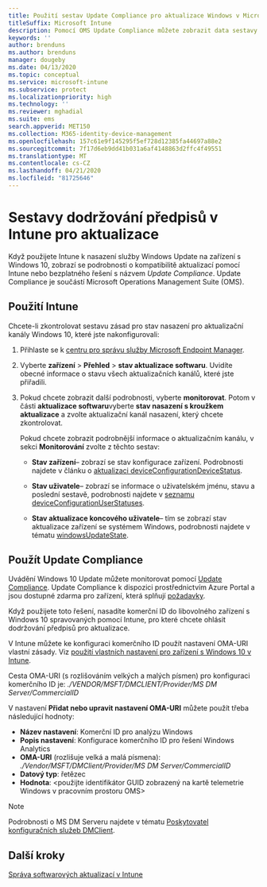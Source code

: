 ```yaml
---
title: Použití sestav Update Compliance pro aktualizace Windows v Microsoft Intune
titleSuffix: Microsoft Intune
description: Pomocí OMS Update Compliance můžete zobrazit data sestavy pro aktualizace Windows, které nasazujete v Intune.
keywords: ''
author: brenduns
ms.author: brenduns
manager: dougeby
ms.date: 04/13/2020
ms.topic: conceptual
ms.service: microsoft-intune
ms.subservice: protect
ms.localizationpriority: high
ms.technology: ''
ms.reviewer: mghadial
ms.suite: ems
search.appverid: MET150
ms.collection: M365-identity-device-management
ms.openlocfilehash: 157c61e9f145295f5ef728d12385fa44697a88e2
ms.sourcegitcommit: 7f17d6eb9dd41b031a6af4148863d2ffc4f49551
ms.translationtype: MT
ms.contentlocale: cs-CZ
ms.lasthandoff: 04/21/2020
ms.locfileid: "81725646"
---
```

# <a name="intune-compliance-reports-for-updates"></a>Sestavy dodržování předpisů v Intune pro aktualizace

Když použijete Intune k nasazení služby Windows Update na zařízení s Windows 10, zobrazí se podrobnosti o kompatibilitě aktualizací pomocí Intune nebo bezplatného řešení s názvem *Update Compliance*. Update Compliance je součástí Microsoft Operations Management Suite (OMS).

## <a name="use-intune"></a>Použití Intune

Chcete-li zkontrolovat sestavu zásad pro stav nasazení pro aktualizační kanály Windows 10, které jste nakonfigurovali:

1. Přihlaste se k [centru pro správu služby Microsoft Endpoint Manager](https://go.microsoft.com/fwlink/?linkid=2109431).

2. Vyberte **zařízení** > **Přehled** > **stav aktualizace softwaru**. Uvidíte obecné informace o stavu všech aktualizačních kanálů, které jste přiřadili.

3. Pokud chcete zobrazit další podrobnosti, vyberte **monitorovat**. Potom v části **aktualizace softwaru**vyberte **stav nasazení s kroužkem aktualizace** a zvolte aktualizační kanál nasazení, který chcete zkontrolovat.

   Pokud chcete zobrazit podrobnější informace o aktualizačním kanálu, v sekci **Monitorování** zvolte z těchto sestav:

   - **Stav zařízení**– zobrazí se stav konfigurace zařízení. Podrobnosti najdete v článku o [aktualizaci deviceConfigurationDeviceStatus]( https://docs.microsoft.com/graph/api/intune-deviceconfig-deviceconfigurationdevicestatus-update?view=graph-rest-1.0).

   - **Stav uživatele**– zobrazí se informace o uživatelském jménu, stavu a poslední sestavě, podrobnosti najdete v [seznamu deviceConfigurationUserStatuses](https://docs.microsoft.com/graph/api/intune-deviceconfig-deviceconfigurationuserstatus-list?view=graph-rest-1.0).

   - **Stav aktualizace koncového uživatele**– tím se zobrazí stav aktualizace zařízení se systémem Windows, podrobnosti najdete v tématu [windowsUpdateState](https://docs.microsoft.com/graph/api/resources/intune-shared-windowsupdatestate?view=graph-rest-beta).

## <a name="use-update-compliance"></a>Použít Update Compliance

Uvádění Windows 10 Update můžete monitorovat pomocí [Update Compliance](https://technet.microsoft.com/itpro/windows/manage/update-compliance-monitor). Update Compliance k dispozici prostřednictvím Azure Portal a jsou dostupné zdarma pro zařízení, která splňují [požadavky](https://docs.microsoft.com/windows/deployment/update/update-compliance-get-started#update-compliance-prerequisites).  

Když použijete toto řešení, nasadíte komerční ID do libovolného zařízení s Windows 10 spravovaných pomocí Intune, pro které chcete ohlásit dodržování předpisů pro aktualizace.  

V Intune můžete ke konfiguraci komerčního ID použít nastavení OMA-URI vlastní zásady. Viz [použití vlastních nastavení pro zařízení s Windows 10 v Intune](../configuration/custom-settings-windows-10.md).

Cesta OMA-URI (s rozlišováním velkých a malých písmen) pro konfiguraci komerčního ID je: *./VENDOR/MSFT/DMCLIENT/Provider/MS DM Server/CommercialID*

V nastavení **Přidat nebo upravit nastavení OMA-URI** můžete použít třeba následující hodnoty:

- **Název nastavení**: Komerční ID pro analýzu Windows
- **Popis nastavení**: Konfigurace komerčního ID pro řešení Windows Analytics
- **OMA-URI** (rozlišuje velká a malá písmena): *./Vendor/MSFT/DMClient/Provider/MS DM Server/CommercialID*
- **Datový typ**: řetězec
- **Hodnota**: \<použijte identifikátor GUID zobrazený na kartě telemetrie Windows v pracovním prostoru OMS>

> [!NOTE]
> Podrobnosti o MS DM Serveru najdete v tématu [Poskytovatel konfiguračních služeb DMClient]( https://docs.microsoft.com/windows/client-management/mdm/dmclient-csp).

## <a name="next-steps"></a>Další kroky

[Správa softwarových aktualizací v Intune](windows-update-for-business-configure.md)
